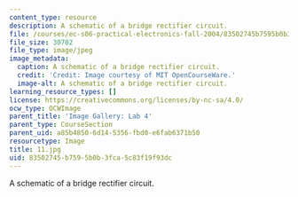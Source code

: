 ```yaml
---
content_type: resource
description: A schematic of a bridge rectifier circuit.
file: /courses/ec-s06-practical-electronics-fall-2004/83502745b7595b0b3fca5c83f19f93dc_11.jpg
file_size: 30702
file_type: image/jpeg
image_metadata:
  caption: A schematic of a bridge rectifier circuit.
  credit: 'Credit: Image courtesy of MIT OpenCourseWare.'
  image-alt: A schematic of a bridge rectifier circuit.
learning_resource_types: []
license: https://creativecommons.org/licenses/by-nc-sa/4.0/
ocw_type: OCWImage
parent_title: 'Image Gallery: Lab 4'
parent_type: CourseSection
parent_uid: a85b4850-6d14-5356-fbd0-e6fab6371b50
resourcetype: Image
title: 11.jpg
uid: 83502745-b759-5b0b-3fca-5c83f19f93dc
---
```

A schematic of a bridge rectifier circuit.